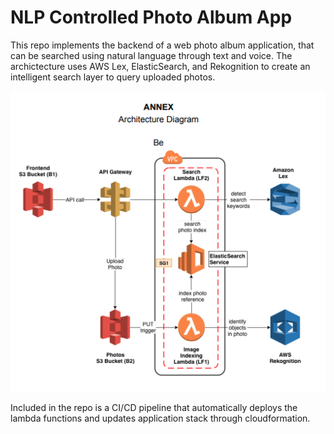 # NLP Controlled Photo Album App

This repo implements the backend of a web photo album application, that can be searched using natural language through text and voice. The archictecture uses AWS Lex, ElasticSearch, and Rekognition to create an intelligent search layer to query uploaded photos.

![](nlp_project.png)

Included in the repo is a CI/CD pipeline that automatically deploys the lambda functions and updates application stack through
cloudformation.
